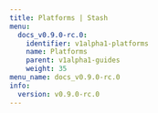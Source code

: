 ```yaml
---
title: Platforms | Stash
menu:
  docs_v0.9.0-rc.0:
    identifier: v1alpha1-platforms
    name: Platforms
    parent: v1alpha1-guides
    weight: 35
menu_name: docs_v0.9.0-rc.0
info:
  version: v0.9.0-rc.0
---
```


